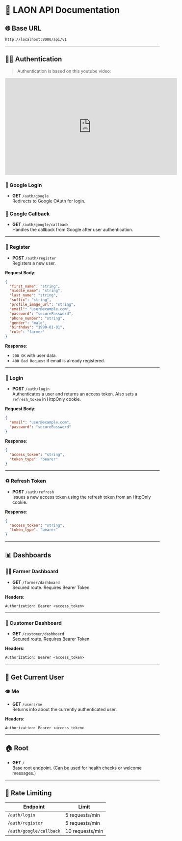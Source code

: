 
# 📘 LAON API Documentation

## 🌐 Base URL

```
http://localhost:8000/api/v1
```

---

## 🧑‍💻 Authentication

> Authentication is based on this youtube video:
<iframe width="560" height="315" src="https://www.youtube.com/embed/AcYF18oGn6Y" frameborder="0" allowfullscreen></iframe>

### 🔐 Google Login

- **GET** `/auth/google`  
  Redirects to Google OAuth for login.

### 🔁 Google Callback

- **GET** `/auth/google/callback`  
  Handles the callback from Google after user authentication.

---

### 📝 Register

- **POST** `/auth/register`  
  Registers a new user.

**Request Body**:
```json
{
  "first_name": "string",
  "middle_name": "string",
  "last_name": "string",
  "suffix": "string",
  "profile_image_url": "string",
  "email": "user@example.com",
  "password": "securePassword",
  "phone_number": "string",
  "gender": "male",
  "birthday": "1990-01-01",
  "role": "farmer"
}
```

**Response**:
- `200 OK` with user data.
- `400 Bad Request` if email is already registered.

---

### 🔑 Login

- **POST** `/auth/login`  
  Authenticates a user and returns an access token. Also sets a `refresh_token` in HttpOnly cookie.

**Request Body**:
```json
{
  "email": "user@example.com",
  "password": "securePassword"
}
```

**Response**:
```json
{
  "access_token": "string",
  "token_type": "bearer"
}
```

---

### ♻️ Refresh Token

- **POST** `/auth/refresh`  
  Issues a new access token using the refresh token from an HttpOnly cookie.

**Response**:
```json
{
  "access_token": "string",
  "token_type": "bearer"
}
```

---

## 📊 Dashboards

### 👨‍🌾 Farmer Dashboard

- **GET** `/farmer/dashboard`  
  Secured route. Requires Bearer Token.

**Headers**:
```
Authorization: Bearer <access_token>
```

---

### 👤 Customer Dashboard

- **GET** `/customer/dashboard`  
  Secured route. Requires Bearer Token.

**Headers**:
```
Authorization: Bearer <access_token>
```

---

## 🙋 Get Current User

### 👁️ Me

- **GET** `/users/me`  
  Returns info about the currently authenticated user.

**Headers**:
```
Authorization: Bearer <access_token>
```

---

## 🏠 Root

- **GET** `/`  
  Base root endpoint. (Can be used for health checks or welcome messages.)

---

## 🚫 Rate Limiting

| Endpoint                 | Limit          |
|--------------------------|----------------|
| `/auth/login`            | 5 requests/min |
| `/auth/register`         | 5 requests/min |
| `/auth/google/callback`  | 10 requests/min |

